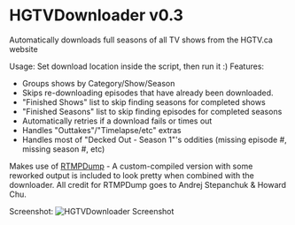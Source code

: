 HGTVDownloader v0.3
==============

Automatically downloads full seasons of all TV shows from the HGTV.ca website

Usage: Set download location inside the script, then run it :) 
Features: 
 - Groups shows by Category/Show/Season
 - Skips re-downloading episodes that have already been downloaded.
 - "Finished Shows" list to skip finding seasons for completed shows
 - "Finished Seasons" list to skip finding episodes for completed seasons
 - Automatically retries if a download fails or times out
 - Handles "Outtakes"/"Timelapse/etc" extras
 - Handles most of "Decked Out - Season 1"'s oddities (missing episode #, missing season #, etc)

Makes use of [RTMPDump](http://rtmpdump.mplayerhq.hu/) - A custom-compiled version with some reworked output is included to look pretty when combined with the downloader. All credit for RTMPDump goes to Andrej Stepanchuk & Howard Chu.

Screenshot:
![HGTVDownloader Screenshot](http://img62.imageshack.us/img62/214/hgtv.png)